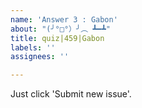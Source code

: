 ```yaml
---
name: 'Answer 3 : Gabon'
about: "(╯°□°）╯︵ ┻━┻"
title: quiz|459|Gabon
labels: ''
assignees: ''

---
```


Just click 'Submit new issue'.
